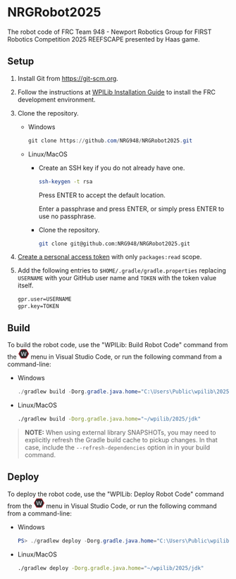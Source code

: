 # NRGRobot2025

The robot code of FRC Team 948 - Newport Robotics Group for FIRST Robotics Competition 2025 REEFSCAPE presented by Haas game.

## Setup

1. Install Git from <https://git-scm.org>.

2. Follow the instructions at [WPILib Installation Guide](https://docs.wpilib.org/en/stable/docs/zero-to-robot/step-2/wpilib-setup.html) to install the FRC development environment.

3. Clone the repository.

    * Windows

        ```powershell
        git clone https://github.com/NRG948/NRGRobot2025.git
        ```

    * Linux/MacOS

        * Create an SSH key if you do not already have one.

            ```sh
            ssh-keygen -t rsa
            ```

            Press ENTER to accept the default location.

            Enter a passphrase and press ENTER, or simply press ENTER to use no passphrase.

        * Clone the repository.

            ```sh
            git clone git@github.com:NRG948/NRGRobot2025.git
            ```

4. [Create a personal access token](https://docs.github.com/en/authentication/keeping-your-account-and-data-secure/creating-a-personal-access-token) with only  `packages:read` scope.

5. Add the following entries to `$HOME/.gradle/gradle.properties` replacing `USERNAME` with your GitHub user name and `TOKEN` with the token value itself.

    ```properties
    gpr.user=USERNAME
    gpr.key=TOKEN
    ```

## Build

To build the robot code, use the "WPILib: Build Robot Code" command from the ![WPILib](doc/image/wpilib-24.png) menu in Visual Studio Code, or run the following command from a command-line:

* Windows

    ```powershell
    ./gradlew build -Dorg.gradle.java.home="C:\Users\Public\wpilib\2025\jdk" 
    ```

* Linux/MacOS

    ```sh
    ./gradlew build -Dorg.gradle.java.home="~/wpilib/2025/jdk" 
    ```

> **NOTE:** When using external library SNAPSHOTs, you may need to explicitly refresh the Gradle build cache to pickup changes. In that case, include the `--refresh-dependencies` option in in your build command.

## Deploy

To deploy the robot code, use the "WPILib: Deploy Robot Code" command from the ![WPILib](doc/image/wpilib-24.png) menu in Visual Studio Code, or run the following command from a command-line:

* Windows

    ```powershell
    PS> ./gradlew deploy -Dorg.gradle.java.home="C:\Users\Public\wpilib\2025\jdk" 
    ```

* Linux/MacOS

    ```sh
    ./gradlew deploy -Dorg.gradle.java.home="~/wpilib/2025/jdk" 
    ```
